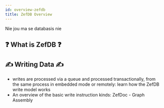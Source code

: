 ```yaml
---
id: overview-zefdb
title: ZefDB Overview
---
```


  
  
Nie jou ma se databasis nie  
  
    
## ❓ What is ZefDB ❓  
  
  
## ✍️ Writing Data ✍️  
- writes are processed via a queue and processed transactionally, from the same process in embedded mode or remotely: learn how the ZefDB write model works  
- An overview of the basic write instruction kinds: ZefDoc - Graph Assembly  
  
  
